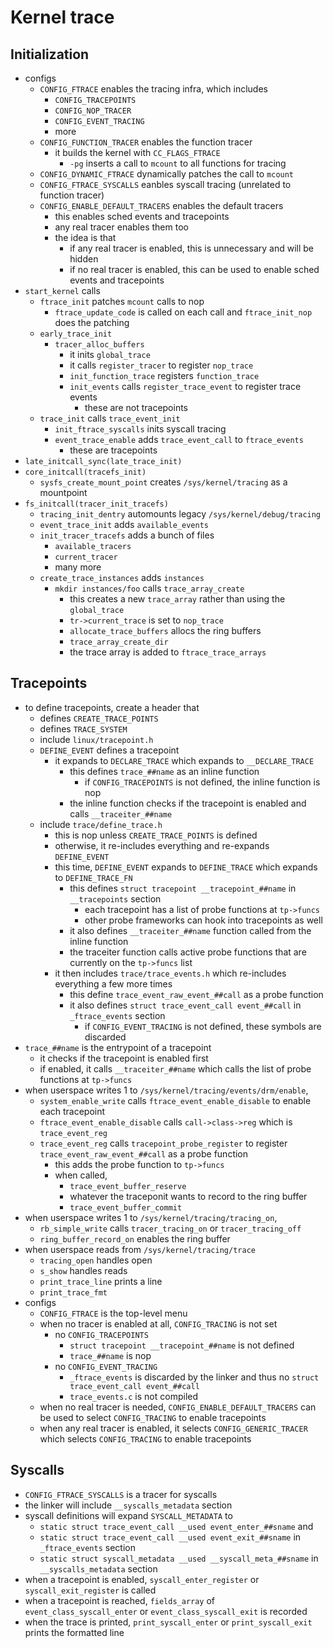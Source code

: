 Kernel trace
============

## Initialization

- configs
  - `CONFIG_FTRACE` enables the tracing infra, which includes
    - `CONFIG_TRACEPOINTS`
    - `CONFIG_NOP_TRACER`
    - `CONFIG_EVENT_TRACING`
    - more
  - `CONFIG_FUNCTION_TRACER` enables the function tracer
    - it builds the kernel with `CC_FLAGS_FTRACE`
      - `-pg` inserts a call to `mcount` to all functions for tracing
  - `CONFIG_DYNAMIC_FTRACE` dynamically patches the call to `mcount`
  - `CONFIG_FTRACE_SYSCALLS` eanbles syscall tracing (unrelated to function
    tracer)
  - `CONFIG_ENABLE_DEFAULT_TRACERS` enables the default tracers
    - this enables sched events and tracepoints
    - any real tracer enables them too
    - the idea is that
      - if any real tracer is enabled, this is unnecessary and will be hidden
      - if no real tracer is enabled, this can be used to enable sched events
        and tracepoints
- `start_kernel` calls
  - `ftrace_init` patches `mcount` calls to nop
    - `ftrace_update_code` is called on each call and `ftrace_init_nop` does
      the patching
  - `early_trace_init`
    - `tracer_alloc_buffers`
      - it inits `global_trace`
      - it calls `register_tracer` to register `nop_trace`
      - `init_function_trace` registers `function_trace`
      - `init_events` calls `register_trace_event` to register trace events
        - these are not tracepoints
  - `trace_init` calls `trace_event_init`
    - `init_ftrace_syscalls` inits syscall tracing
    - `event_trace_enable` adds `trace_event_call` to `ftrace_events`
      - these are tracepoints
- `late_initcall_sync(late_trace_init)`
- `core_initcall(tracefs_init)`
  - `sysfs_create_mount_point` creates `/sys/kernel/tracing` as a mountpoint
- `fs_initcall(tracer_init_tracefs)`
  - `tracing_init_dentry` automounts legacy `/sys/kernel/debug/tracing`
  - `event_trace_init` adds `available_events`
  - `init_tracer_tracefs` adds a bunch of files
    - `available_tracers`
    - `current_tracer`
    - many more
  - `create_trace_instances` adds `instances`
    - `mkdir instances/foo` calls `trace_array_create`
      - this creates a new `trace_array` rather than using the `global_trace`
      - `tr->current_trace` is set to `nop_trace`
      - `allocate_trace_buffers` allocs the ring buffers
      - `trace_array_create_dir`
      - the trace array is added to `ftrace_trace_arrays`

## Tracepoints

- to define tracepoints, create a header that
  - defines `CREATE_TRACE_POINTS`
  - defines `TRACE_SYSTEM`
  - include `linux/tracepoint.h`  
  - `DEFINE_EVENT` defines a tracepoint
    - it expands to `DECLARE_TRACE` which expands to `__DECLARE_TRACE`
      - this defines `trace_##name` as an inline function
        - if `CONFIG_TRACEPOINTS` is not defined, the inline function is nop
      - the inline function checks if the tracepoint is enabled and calls
        `__traceiter_##name`
  - include `trace/define_trace.h`
    - this is nop unless `CREATE_TRACE_POINTS` is defined
    - otherwise, it re-includes everything and re-expands `DEFINE_EVENT`
    - this time, `DEFINE_EVENT` expands to `DEFINE_TRACE` which expands to
      `DEFINE_TRACE_FN`
      - this defines `struct tracepoint __tracepoint_##name` in
        `__tracepoints` section
        - each tracepoint has a list of probe functions at `tp->funcs`
        - other probe frameworks can hook into tracepoints as well
      - it also defines `__traceiter_##name` function called from the inline
        function
      - the traceiter function calls active probe functions that are currently
        on the `tp->funcs` list
    - it then includes `trace/trace_events.h` which re-includes everything a
      few more times
      - this define `trace_event_raw_event_##call` as a probe function
      - it also defines `struct trace_event_call event_##call` in
        `_ftrace_events` section
        - if `CONFIG_EVENT_TRACING` is not defined, these symbols are
          discarded
- `trace_##name` is the entrypoint of a tracepoint
  - it checks if the tracepoint is enabled first
  - if enabled, it calls `__traceiter_##name` which calls the list of probe
    functions at `tp->funcs`
- when userspace writes 1 to `/sys/kernel/tracing/events/drm/enable`,
  - `system_enable_write` calls `ftrace_event_enable_disable` to enable each
    tracepoint
  - `ftrace_event_enable_disable` calls `call->class->reg` which is
    `trace_event_reg`
  - `trace_event_reg` calls `tracepoint_probe_register` to register
    `trace_event_raw_event_##call` as a probe function
    - this adds the probe function to `tp->funcs`
    - when called,
      - `trace_event_buffer_reserve`
      - whatever the traceponit wants to record to the ring buffer
      - `trace_event_buffer_commit`
- when userspace writes 1 to `/sys/kernel/tracing/tracing_on`,
  - `rb_simple_write` calls `tracer_tracing_on` or `tracer_tracing_off`
  - `ring_buffer_record_on` enables the ring buffer
- when userspace reads from `/sys/kernel/tracing/trace`
  - `tracing_open` handles open
  - `s_show` handles reads
  - `print_trace_line` prints a line
  - `print_trace_fmt`
- configs
  - `CONFIG_FTRACE` is the top-level menu
  - when no tracer is enabled at all, `CONFIG_TRACING` is not set
    - no `CONFIG_TRACEPOINTS`
      - `struct tracepoint __tracepoint_##name` is not defined
      - `trace_##name` is nop
    - no `CONFIG_EVENT_TRACING`
      - `_ftrace_events` is discarded by the linker and thus no
        `struct trace_event_call event_##call`
      - `trace_events.c` is not compiled
  - when no real tracer is needed, `CONFIG_ENABLE_DEFAULT_TRACERS` can be used
    to select `CONFIG_TRACING` to enable tracepoints
  - when any real tracer is enabled, it selects `CONFIG_GENERIC_TRACER` which
    selects `CONFIG_TRACING` to enable tracepoints

## Syscalls

- `CONFIG_FTRACE_SYSCALLS` is a tracer for syscalls
- the linker will include `__syscalls_metadata` section
- syscall definitions will expand `SYSCALL_METADATA` to
  - `static struct trace_event_call __used event_enter_##sname` and
  - `static struct trace_event_call __used event_exit_##sname` in
    `_ftrace_events` section
  - `static struct syscall_metadata __used __syscall_meta_##sname` in
    `__syscalls_metadata` section
- when a tracepoint is enabled, `syscall_enter_register` or
  `syscall_exit_register` is called
- when a tracepoint is reached, `fields_array` of `event_class_syscall_enter`
  or `event_class_syscall_exit` is recorded
- when the trace is printed, `print_syscall_enter` or `print_syscall_exit`
  prints the formatted line
